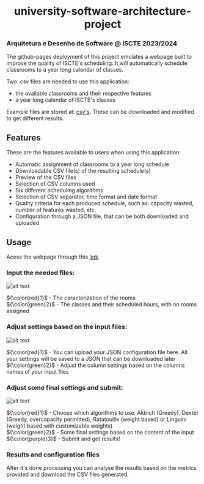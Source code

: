 <h1 align="center">
  university-software-architecture-project
</h1>

### Arquitetura e Desenho de Software @ ISCTE 2023/2024

The github-pages deployment of this project emulates a webpage built to improve the quality of ISCTE's scheduling.
It will automatically schedule classrooms to a year long calendar of classes.

Two .csv files are needed to use this application:
- the available classrooms and their respective features
- a year long calendar of ISCTE's classes

Example files are stored at: [csv's](https://github.com/moonzn/university-software-architecture-project/tree/master/csv's). These can be downloaded and modified to get different results.

## Features

These are the features available to users when using this application:

- Automatic assignment of classrooms to a year long schedule
- Downloadable CSV file(s) of the resulting schedule(s)
- Preview of the CSV files
- Selection of CSV columns used
- Six different scheduling algorithms
- Selection of CSV separator, time format and date format
- Quality criteria for each produced schedule, such as: capacity wasted, number of features wasted, etc.
- Configuration through a JSON file, that can be both downloaded and uploaded

## Usage

Acess the webpage through this [link](https://moonzn.github.io/university-software-architecture-project/).

### Input the needed files:

![alt text](https://github.com/moonzn/university-software-architecture-project/blob/master/resources/step1.png)

${\color{red}1}$ \- The caracterization of the rooms\
${\color{green}2}$ \- The classes and their scheduled hours, with no rooms assigned
  
### Adjust settings based on the input files:

![alt text](https://github.com/moonzn/university-software-architecture-project/blob/master/resources/step2.png)

${\color{red}1}$ \- You can upload your JSON configuration file here. All your settings will be saved to a JSON that can be downloaded later\
${\color{green}2}$ \- Adjust the column settings based on the columns names of your input files

### Adjust some final settings and submit:

![alt text](https://github.com/moonzn/university-software-architecture-project/blob/master/resources/step3.png)

${\color{red}1}$ \- Choose which algorithms to use: Aldrich (Greedy), Dexter (Greedy, overcapacity permitted), Ratatouille (weight based) or Linguini (weight based with customizable weights)\
${\color{green}2}$ \- Some final settings based on the content of the input\
${\color{purple}3}$ \- Submit and get results!

### Results and configuration files

After it's done processing you can analyse the results based on the metrics provided and download the CSV files generated.
